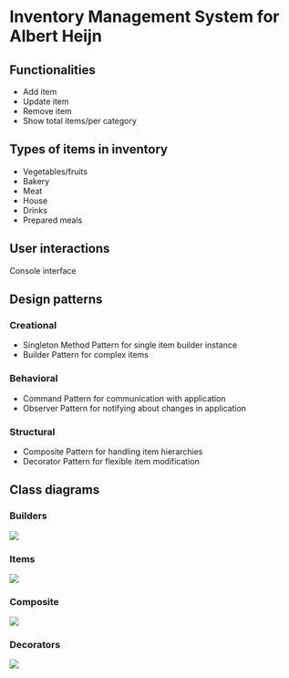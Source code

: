 # Inventory Management System for Albert Heijn

## Functionalities
- Add item
- Update item
- Remove item
- Show total items/per category

## Types of items in inventory
- Vegetables/fruits
- Bakery
- Meat
- House
- Drinks
- Prepared meals

## User interactions
Console interface

## Design patterns

### Creational
- Singleton Method Pattern for single item builder instance
- Builder Pattern for complex items

### Behavioral
- Command Pattern for communication with application
- Observer Pattern for notifying about changes in application

### Structural
- Composite Pattern for handling item hierarchies
- Decorator Pattern for flexible item modification

## Class diagrams
### Builders
![](D:\inventory-management\src\img\builderDiagram.png)
### Items
![](D:\inventory-management\src\img\itemBuilder.png)
### Composite
![](D:\inventory-management\src\img\compositeDiagram.png)
### Decorators
![](D:\inventory-management\src\img\decoratorBuilder.png)